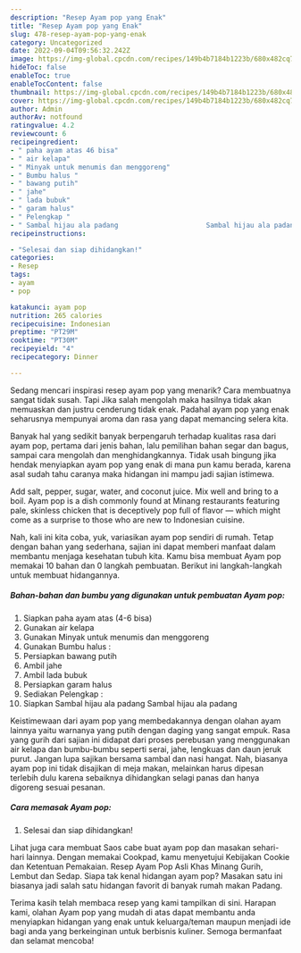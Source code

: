 ```yaml
---
description: "Resep Ayam pop yang Enak"
title: "Resep Ayam pop yang Enak"
slug: 478-resep-ayam-pop-yang-enak
category: Uncategorized
date: 2022-09-04T09:56:32.242Z
image: https://img-global.cpcdn.com/recipes/149b4b7184b1223b/680x482cq70/ayam-pop-foto-resep-utama.jpg
hideToc: false
enableToc: true
enableTocContent: false
thumbnail: https://img-global.cpcdn.com/recipes/149b4b7184b1223b/680x482cq70/ayam-pop-foto-resep-utama.jpg
cover: https://img-global.cpcdn.com/recipes/149b4b7184b1223b/680x482cq70/ayam-pop-foto-resep-utama.jpg
author: Admin
authorAv: notfound
ratingvalue: 4.2
reviewcount: 6
recipeingredient:
- " paha ayam atas 46 bisa"
- " air kelapa"
- " Minyak untuk menumis dan menggoreng"
- " Bumbu halus "
- " bawang putih"
- " jahe"
- " lada bubuk"
- " garam halus"
- " Pelengkap "
- " Sambal hijau ala padang                      Sambal hijau ala padang"
recipeinstructions:

- "Selesai dan siap dihidangkan!"
categories:
- Resep
tags:
- ayam
- pop

katakunci: ayam pop 
nutrition: 265 calories
recipecuisine: Indonesian
preptime: "PT29M"
cooktime: "PT30M"
recipeyield: "4"
recipecategory: Dinner

---
```



Sedang mencari inspirasi resep ayam pop yang menarik? Cara membuatnya sangat tidak susah. Tapi Jika salah mengolah maka hasilnya tidak akan memuaskan dan justru cenderung tidak enak. Padahal ayam pop yang enak seharusnya mempunyai aroma dan rasa yang dapat memancing selera kita.


Banyak hal yang sedikit banyak berpengaruh terhadap kualitas rasa dari ayam pop, pertama dari jenis bahan, lalu pemilihan bahan segar dan bagus, sampai cara mengolah dan menghidangkannya. Tidak usah bingung jika hendak menyiapkan ayam pop yang enak di mana pun kamu berada, karena asal sudah tahu caranya maka hidangan ini mampu jadi sajian istimewa.

Add salt, pepper, sugar, water, and coconut juice. Mix well and bring to a boil. Ayam pop is a dish commonly found at Minang restaurants featuring pale, skinless chicken that is deceptively pop full of flavor — which might come as a surprise to those who are new to Indonesian cuisine.


Nah, kali ini kita coba, yuk, variasikan ayam pop sendiri di rumah. Tetap dengan bahan yang sederhana, sajian ini dapat memberi manfaat dalam membantu menjaga kesehatan tubuh kita. Kamu bisa membuat Ayam pop memakai 10 bahan dan 0 langkah pembuatan. Berikut ini langkah-langkah untuk membuat hidangannya.

<!--inarticleads1-->

##### Bahan-bahan dan bumbu yang digunakan untuk pembuatan Ayam pop:

1. Siapkan  paha ayam atas (4-6 bisa)
1. Gunakan  air kelapa
1. Gunakan  Minyak untuk menumis dan menggoreng
1. Gunakan  Bumbu halus :
1. Persiapkan  bawang putih
1. Ambil  jahe
1. Ambil  lada bubuk
1. Persiapkan  garam halus
1. Sediakan  Pelengkap :
1. Siapkan  Sambal hijau ala padang                      Sambal hijau ala padang


Keistimewaan dari ayam pop yang membedakannya dengan olahan ayam lainnya yaitu warnanya yang putih dengan daging yang sangat empuk. Rasa yang gurih dari sajian ini didapat dari proses perebusan yang menggunakan air kelapa dan bumbu-bumbu seperti serai, jahe, lengkuas dan daun jeruk purut. Jangan lupa sajikan bersama sambal dan nasi hangat. Nah, biasanya ayam pop ini tidak disajikan di meja makan, melainkan harus dipesan terlebih dulu karena sebaiknya dihidangkan selagi panas dan hanya digoreng sesuai pesanan. 

<!--inarticleads2-->

##### Cara memasak Ayam pop:


1. Selesai dan siap dihidangkan!

Lihat juga cara membuat Saos cabe buat ayam pop dan masakan sehari-hari lainnya. Dengan memakai Cookpad, kamu menyetujui Kebijakan Cookie dan Ketentuan Pemakaian. Resep Ayam Pop Asli Khas Minang Gurih, Lembut dan Sedap. Siapa tak kenal hidangan ayam pop? Masakan satu ini biasanya jadi salah satu hidangan favorit di banyak rumah makan Padang. 

Terima kasih telah membaca resep yang kami tampilkan di sini. Harapan kami, olahan Ayam pop yang mudah di atas dapat membantu anda menyiapkan hidangan yang enak untuk keluarga/teman maupun menjadi ide bagi anda yang berkeinginan untuk berbisnis kuliner. Semoga bermanfaat dan selamat mencoba!
